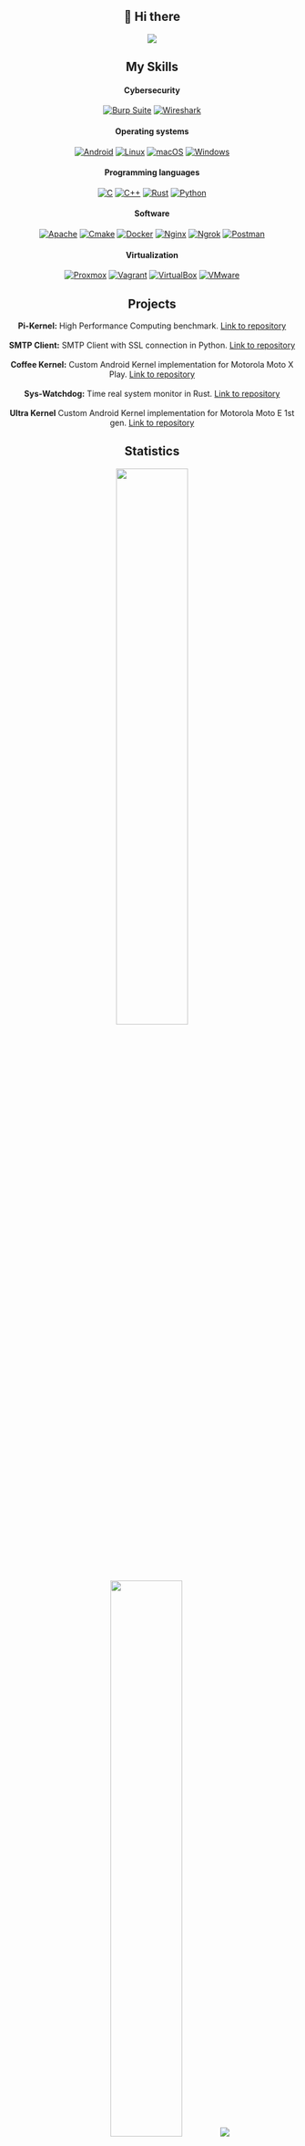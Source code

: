 <h2 align="center">👋 Hi there</h2>

<p align="center">
    <img src="https://komarev.com/ghpvc/?username=alalvarez29&color=blue"/>
</p>

<h2 align="center">My Skills</h2>

<h4 align="center">Cybersecurity</h4>

<p align="center">
<a href="https://portswigger.net/burp"><img alt="Burp Suite" src="https://img.shields.io/badge/burpsuite-FF6633?style=for-the-badge&logo=burpsuite&logoColor=white"></a>
<a href="https://www.wireshark.org/"><img alt="Wireshark" src="https://img.shields.io/badge/Wireshark-1679A7?style=for-the-badge&logo=Wireshark&logoColor=white"></a>   
</p>

<h4 align="center">Operating systems</h4>

<p align="center">
<a href="https://www.android.com/"><img alt="Android" src="https://img.shields.io/badge/Android-3DDC84?style=for-the-badge&logo=android&logoColor=white"></a>
<a href="https://www.linux.org/"><img alt="Linux" src="https://img.shields.io/badge/Linux-FCC624?style=for-the-badge&logo=linux&logoColor=black"></a>   
<a href="https://support.apple.com/mac"><img alt="macOS" src="https://img.shields.io/badge/mac%20os-000000?style=for-the-badge&logo=apple&logoColor=white"></a>
<a href="https://www.microsoft.com/en-us/windows"><img alt="Windows" src="https://img.shields.io/badge/Windows-0078D6?style=for-the-badge&logo=windows&logoColor=white"></a>
</p>

<h4 align="center">Programming languages</h4>

<p align="center">
<a href="https://www.gnu.org/software/gnu-c-manual/"><img alt="C" src="https://img.shields.io/badge/C-00599C?style=for-the-badge&logo=c&logoColor=white"></a>
<a href="https://isocpp.org/"><img alt="C++" src="https://img.shields.io/badge/C%2B%2B-00599C?style=for-the-badge&logo=c%2B%2B&logoColor=white"></a>   
<a href="https://www.rust-lang.org/es"><img alt="Rust" src="https://img.shields.io/badge/Rust-black?style=for-the-badge&logo=rust&logoColor=#E57324"></a>
<a href="https://www.python.org/"><img alt="Python" src="https://img.shields.io/badge/Python-FFD43B?style=for-the-badge&logo=python&logoColor=blue"></a>
</p>

<h4 align="center">Software</h4>

<p align="center">
<a href="https://apache.org/"><img alt="Apache" src="https://img.shields.io/badge/Apache-D22128?style=for-the-badge&logo=Apache&logoColor=white"></a>
<a href="https://cmake.org/"><img alt="Cmake" src="https://img.shields.io/badge/CMake-064F8C?style=for-the-badge&logo=cmake&logoColor=white"></a>   
<a href="https://www.docker.com/"><img alt="Docker" src="https://img.shields.io/badge/Docker-2CA5E0?style=for-the-badge&logo=docker&logoColor=white"></a>
<a href="https://nginx.org/en/"><img alt="Nginx" src="https://img.shields.io/badge/Nginx-009639?style=for-the-badge&logo=nginx&logoColor=white"></a>
<a href="https://ngrok.com/"><img alt="Ngrok" src="https://img.shields.io/badge/ngrok-140648?style=for-the-badge&logo=Ngrok&logoColor=white"></a>   
<a href="https://www.postman.com/"><img alt="Postman" src="https://img.shields.io/badge/Postman-FF6C37?style=for-the-badge&logo=Postman&logoColor=white"></a>
</p>

<h4 align="center">Virtualization</h4>

<p align="center">
<a href="https://www.proxmox.com/en/"><img alt="Proxmox" src="https://img.shields.io/badge/Proxmox-E57000?style=for-the-badge&logo=proxmox&logoColor=white"></a>
<a href="https://www.vagrantup.com/"><img alt="Vagrant" src="https://img.shields.io/badge/Vagrant-1868F2?style=for-the-badge&logo=Vagrant&logoColor=white"></a>   
<a href="https://www.virtualbox.org/"><img alt="VirtualBox" src="https://img.shields.io/badge/VirtualBox-21416b?style=for-the-badge&logo=VirtualBox&logoColor=white"></a>
<a href="https://www.vmware.com/"><img alt="VMware" src="https://img.shields.io/badge/VMware-231f20?style=for-the-badge&logo=VMware&logoColor=white"></a>
</p>

<h2 align="center">Projects</h2>

<div align="center">
    <strong>Pi-Kernel:</strong> High Performance Computing benchmark.
    <a href="https://github.com/alalvarez29/Pi-Kernel" target="_blank">Link to repository</a>
    <br><br>
    <strong>SMTP Client:</strong> SMTP Client with SSL connection in Python.
    <a href="https://github.com/alalvarez29/SMTPClient" target="_blank">Link to repository</a>
    <br><br>
    <strong>Coffee Kernel:</strong> Custom Android Kernel implementation for Motorola Moto X Play.
    <a href="https://github.com/alalvarez29/CoffeeKernel" target="_blank">Link to repository</a>
    <br><br>
    <strong>Sys-Watchdog:</strong> Time real system monitor in Rust.
    <a href="https://github.com/alalvarez29/sys-watchdog" target="_blank">Link to repository</a>
    <br><br>
    <strong>Ultra Kernel</strong> Custom Android Kernel implementation for Motorola Moto E 1st gen.
    <a href="https://github.com/alalvarez29/UltraKernel" target="_blank">Link to repository</a>
</div>



<h2 align="center">Statistics</h2>

<p align="center">
  <img height="50%" width="auto" src ="https://github-readme-stats.vercel.app/api?username=alalvarez29&show_icons=true&count_private=true&theme=rose&hide_border=true&hide=issues,contribs&bg_color=00000000">
  <img height="50%" width="auto" src ="https://github-readme-stats.vercel.app/api/top-langs/?username=alalvarez29&layout=compact&hide_border=true&theme=rose&bg_color=00000000&langs_count=6&hide=jupyter%20notebook,tex,css,php&exclude_repo=Pacman-AI">
  <img src ="https://github-readme-streak-stats.herokuapp.com?user=alalvarez29&theme=rose&hide_border=true&background=FFFFFF00">
</p>

<p align="center">
    <img src="https://github-profile-trophy.vercel.app/?username=alalvarez29&theme=rose"/>
</p>
